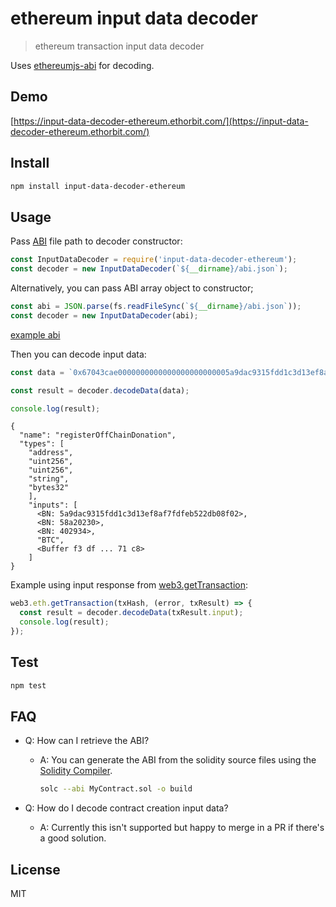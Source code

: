 # ethereum input data decoder

> ethereum transaction input data decoder

Uses [ethereumjs-abi](https://github.com/ethereumjs/ethereumjs-abi) for decoding.

## Demo

[https://input-data-decoder-ethereum.ethorbit.com/](https://input-data-decoder-ethereum.ethorbit.com/)

## Install

```bash
npm install input-data-decoder-ethereum
```

## Usage

Pass [ABI](https://github.com/ethereum/wiki/wiki/Ethereum-Contract-ABI) file path to decoder constructor:

```javascript
const InputDataDecoder = require('input-data-decoder-ethereum');
const decoder = new InputDataDecoder(`${__dirname}/abi.json`);
```

Alternatively, you can pass ABI array object to constructor;

```javascript
const abi = JSON.parse(fs.readFileSync(`${__dirname}/abi.json`));
const decoder = new InputDataDecoder(abi);
```

[example abi](./test/abi.json)

Then you can decode input data:

```javascript
const data = `0x67043cae0000000000000000000000005a9dac9315fdd1c3d13ef8af7fdfeb522db08f020000000000000000000000000000000000000000000000000000000058a20230000000000000000000000000000000000000000000000000000000000040293400000000000000000000000000000000000000000000000000000000000000a0f3df64775a2dfb6bc9e09dced96d0816ff5055bf95da13ce5b6c3f53b97071c800000000000000000000000000000000000000000000000000000000000000034254430000000000000000000000000000000000000000000000000000000000`;

const result = decoder.decodeData(data);

console.log(result);
```

```text
{
  "name": "registerOffChainDonation",
  "types": [
    "address",
    "uint256",
    "uint256",
    "string",
    "bytes32"
    ],
    "inputs": [
      <BN: 5a9dac9315fdd1c3d13ef8af7fdfeb522db08f02>,
      <BN: 58a20230>,
      <BN: 402934>,
      "BTC",
      <Buffer f3 df ... 71 c8>
    ]
}
```

Example using input response from [web3.getTransaction](https://github.com/ethereum/wiki/wiki/JavaScript-API#web3ethgettransaction):

```javascript
web3.eth.getTransaction(txHash, (error, txResult) => {
  const result = decoder.decodeData(txResult.input);
  console.log(result);
});
```

## Test

```bash
npm test
```

## FAQ

- Q: How can I retrieve the ABI?

  - A: You can generate the ABI from the solidity source files using the [Solidity Compiler](http://solidity.readthedocs.io/en/develop/installing-solidity.html).

    ```bash
    solc --abi MyContract.sol -o build
    ```

- Q: How do I decode contract creation input data?

  - A: Currently this isn't supported but happy to merge in a PR if there's a good solution.

## License

MIT
